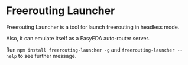 # Freerouting Launcher

Freerouting Launcher is a tool for launch freerouting in headless mode.

Also, it can emulate itself as a EasyEDA auto-router server.

Run `npm install freerouting-launcher -g` and `freerouting-launcher --help` to see further message.
